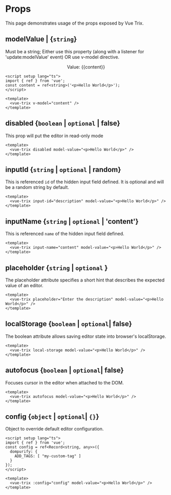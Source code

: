 # Props

This page demonstrates usage of the props exposed by Vue Trix.

## modelValue | {`string`}

Must be a string; Either use this property (along with a listener for 'update:modelValue' event) OR use v-model directive.

  <vue-trix v-model="content" />
  <div style="text-align:center; margin-top: 10px;">
    Value: {{content}}
  </div>

```vue:line-numbers
<script setup lang="ts">
import { ref } from 'vue';
const content = ref<string>('<p>Hello World</p>');
</script>

<template>
  <vue-trix v-model="content" />
</template>
```

## disabled {`boolean` | `optional` | false}

This prop will put the editor in read-only mode

  <vue-trix disabled /> 

```vue:line-numbers
<template>
  <vue-trix disabled model-value="<p>Hello World</p>" />
</template>
```

## inputId {`string` | `optional` | random}

This is referenced `id` of the hidden input field defined. 
It is optional and will be a random string by default.

  <vue-trix input-id="description" /> 

```vue:line-numbers
<template>
  <vue-trix input-id="description" model-value="<p>Hello World</p>" />
</template>
```

## inputName {`string` | `optional` | 'content'}

This is referenced `name` of the hidden input field defined.

  <vue-trix input-name="content" /> 

```vue:line-numbers
<template>
  <vue-trix input-name="content" model-value="<p>Hello World</p>" />
</template>
```

## placeholder {`string` | `optional` }

The placeholder attribute specifies a short hint that describes the expected value of an editor.

  <vue-trix placeholder="Enter the description" /> 

```vue:line-numbers
<template>
  <vue-trix placeholder="Enter the description" model-value="<p>Hello World</p>" />
</template>
```

## localStorage {`boolean` | `optional`| false}

The boolean attribute allows saving editor state into browser's localStorage.

  <vue-trix local-storage /> 

```vue:line-numbers
<template>
  <vue-trix local-storage model-value="<p>Hello World</p>" />
</template>
```

## autofocus {`boolean` | `optional`| false}

Focuses cursor in the editor when attached to the DOM.

  <vue-trix autofocus /> 

```vue:line-numbers
<template>
  <vue-trix autofocus model-value="<p>Hello World</p>" />
</template>
```

## config {`object` | `optional`| `{}`}

Object to override default editor configuration.

  <vue-trix :config="{}" /> 

```vue:line-numbers
<script setup lang="ts">
import { ref } from 'vue';
const config = ref<Record<string, any>>({
  dompurify: {
    ADD_TAGS: [ "my-custom-tag" ]
  }
});
</script>

<template>
  <vue-trix :config="config" model-value="<p>Hello World</p>" />
</template>
```


<script setup lang="ts">
import { ref } from 'vue';
const content = ref<string>('');

const onChanged = (v) => {
  alert(`The value has changed to ${v}`);
};

const onComplete = (v) => {
    alert(`OTP input completed with value: ${v}`)
}

const onUpdate = (v) => {
  alert(`New value is ${v}`);
};
</script>
